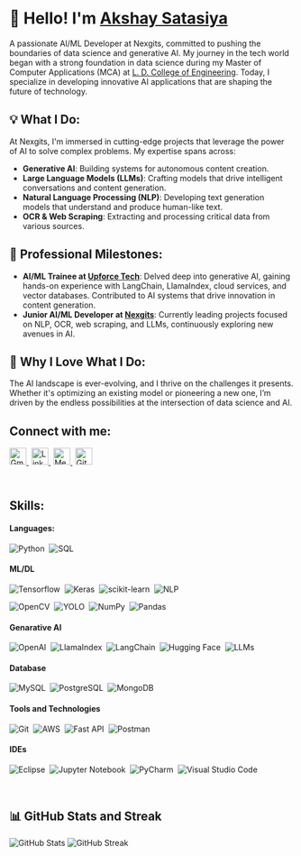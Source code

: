 # 👋 Hello! I'm [Akshay Satasiya](https://www.linkedin.com/in/akshaysatasiya/)

A passionate AI/ML Developer at Nexgits, committed to pushing the boundaries of data science and generative AI. My journey in the tech world began with a strong foundation in data science during my Master of Computer Applications (MCA) at [L. D. College of Engineering](https://ldce.ac.in/). Today, I specialize in developing innovative AI applications that are shaping the future of technology.

## 💡 What I Do:
At Nexgits, I'm immersed in cutting-edge projects that leverage the power of AI to solve complex problems. My expertise spans across:
- **Generative AI**: Building systems for autonomous content creation.
- **Large Language Models (LLMs)**: Crafting models that drive intelligent conversations and content generation.
- **Natural Language Processing (NLP)**: Developing text generation models that understand and produce human-like text.
- **OCR & Web Scraping**: Extracting and processing critical data from various sources.

## 🚀 Professional Milestones:
- **AI/ML Trainee at [Upforce Tech](https://upforcetech.com/)**: Delved deep into generative AI, gaining hands-on experience with LangChain, LlamaIndex, cloud services, and vector databases. Contributed to AI systems that drive innovation in content generation.
- **Junior AI/ML Developer at [Nexgits](https://nexgits.com/)**: Currently leading projects focused on NLP, OCR, web scraping, and LLMs, continuously exploring new avenues in AI.

## 🌱 Why I Love What I Do:
The AI landscape is ever-evolving, and I thrive on the challenges it presents. Whether it's optimizing an existing model or pioneering a new one, I’m driven by the endless possibilities at the intersection of data science and AI.



## Connect with me:

<div align="left" style="margin-bottom: 10px;">
  <a href="mailto:akshayajs2811@gmail.com" target="_blank" style="margin-right: 5px;">
    <img src="https://img.shields.io/static/v1?message=Gmail&logo=gmail&label=&color=D14836&logoColor=white&labelColor=&style=for-the-badge" height="30" alt="Gmail logo" />
  </a>
  <a href="https://www.linkedin.com/in/akshaysatasiya" target="_blank" style="margin-right: 5px;">
    <img src="https://img.shields.io/badge/linkedin-%231E77B5.svg?&style=for-the-badge&logo=linkedin&logoColor=white" alt="LinkedIn" height="30" />
  </a>
  <a href="https://medium.com/@akshaysatasiya2811" target="_blank" style="margin-right: 5px;">
    <img src="https://img.shields.io/badge/Medium-%2312100E.svg?&style=for-the-badge&logo=medium&logoColor=white" alt="Medium" height="30" />
  </a>
  <a href="https://github.com/AkshaySatasiya" target="_blank">
    <img src="https://img.shields.io/badge/github-%2324292e.svg?&style=for-the-badge&logo=github&logoColor=white" alt="GitHub" height="30" />
  </a>
</div>

<br/>  

## Skills:

#### Languages:

![Python](https://img.shields.io/badge/Python-3776AB?style=for-the-badge&logo=python&logoColor=white)&nbsp;
![SQL](https://img.shields.io/badge/sql-F29111?style=for-the-badge&logo=sql&logoColor=white)&nbsp;

#### ML/DL

![Tensorflow](https://img.shields.io/badge/TensorFlow-FF6F00?style=for-the-badge&logo=tensorflow&logoColor=white)&nbsp;
![Keras](https://img.shields.io/badge/Keras-D00000?style=for-the-badge&logo=keras&logoColor=white)&nbsp;
![scikit-learn](https://img.shields.io/badge/scikit--learn-%23F7931E.svg?style=for-the-badge&logo=scikit-learn&logoColor=white)&nbsp;
![NLP](https://img.shields.io/badge/NLP-0D9BEF?style=for-the-badge&logoColor=white)&nbsp;<br/>  

![OpenCV](https://img.shields.io/badge/opencv-138DFF?style=for-the-badge&logo=OpenCV)&nbsp;
![YOLO](https://img.shields.io/badge/yolo-00FFFF?style=for-the-badge&)&nbsp;
![NumPy](https://img.shields.io/badge/numpy-%23013243.svg?style=for-the-badge&logo=numpy&logoColor=white)&nbsp;
![Pandas](https://img.shields.io/badge/pandas-%23150458.svg?style=for-the-badge&logo=pandas&logoColor=white)&nbsp;
<!-- ![Plotly](https://img.shields.io/badge/Plotly-%233F4F75.svg?style=for-the-badge&logo=plotly&logoColor=white)&nbsp; -->


#### Genarative AI

![OpenAI](https://img.shields.io/badge/OpenAI-FF6C37?style=for-the-badge&logo=openai&logoColor=white)&nbsp;
![LlamaIndex](https://img.shields.io/badge/LlamaIndex-4B0082?style=for-the-badge&logo=llamaindex&logoColor=white)&nbsp;
![LangChain](https://img.shields.io/badge/LangChain-00C7B7?style=for-the-badge&logo=langchain&logoColor=white)&nbsp;
![Hugging Face](https://img.shields.io/badge/Hugging%20Face-FFD21E?style=for-the-badge&logo=hugging%20face&logoColor=white)&nbsp;
![LLMs](https://img.shields.io/badge/LLMS-663399?style=for-the-badge&logo=llms&logoColor=white)


#### Database

![MySQL](https://img.shields.io/badge/MySQL-00000F?style=for-the-badge&logo=mysql&logoColor=white)&nbsp;
![PostgreSQL](https://img.shields.io/badge/PostgreSQL-316192?style=for-the-badge&logo=postgresql&logoColor=white)&nbsp;
![MongoDB](https://img.shields.io/badge/MongoDB-00684A?style=for-the-badge&logo=MongoDB&logoColor=47A248)&nbsp;


#### Tools and Technologies

![Git](https://img.shields.io/badge/GIT-E44C30?style=for-the-badge&logo=git&logoColor=white)&nbsp;
![AWS](https://img.shields.io/badge/AWS-232F3E?style=for-the-badge&logo=amazon-aws&logoColor=white)&nbsp;
![Fast API](https://img.shields.io/badge/FastAPI-005571?style=for-the-badge&logo=fastapi)&nbsp;
![Postman](https://img.shields.io/badge/Postman-FF6C37?style=for-the-badge&logo=postman&logoColor=white)&nbsp;



#### IDEs

![Eclipse](https://img.shields.io/badge/Eclipse-FE7A16.svg?style=for-the-badge&logo=Eclipse&logoColor=white)&nbsp;
![Jupyter Notebook](https://img.shields.io/badge/jupyter-%23FA0F00.svg?style=for-the-badge&logo=jupyter&logoColor=white)&nbsp;
![PyCharm](https://img.shields.io/badge/pycharm-143?style=for-the-badge&logo=pycharm&logoColor=black&color=black&labelColor=green)&nbsp;
![Visual Studio Code](https://img.shields.io/badge/Visual%20Studio%20Code-0078d7.svg?style=for-the-badge&logo=visual-studio-code&logoColor=white)&nbsp;

<br/>  

## 📊 GitHub Stats and Streak
![GitHub Stats](https://github-readme-stats.vercel.app/api?username=AkshaySatasiya&theme=dark&show_icons=true&hide_border=false) ![GitHub Streak](https://github-readme-streak-stats.herokuapp.com/?user=AkshaySatasiya&theme=dark&hide_border=false)
